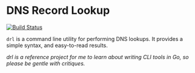 # DNS Record Lookup
[![Build Status](https://cloud.drone.io/api/badges/cconover/drl/status.svg)](https://cloud.drone.io/cconover/drl)

`drl` is a command line utility for performing DNS lookups. It provides a simple syntax, and easy-to-read results.

*drl is a reference project for me to learn about writing CLI tools in Go, so please be gentle with critiques.*
